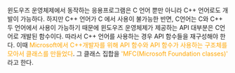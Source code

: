 윈도우즈 운영체제에서 동작하는 응용프로그램은 C 언어 뿐만 아니라 C++ 언어로도 개발이 가능하다. 하지만 C++ 언어가 C 에서 사용이 불가능한 반면, C언어는 C와 C++ 두 언어에서 사용이 가능하기 때문에 윈도우즈 운영체제가 제공하는 API 대부분은 C언어로 개발된 함수이다. 따라서 C++ 언어를 사용하는 경우 API 함수들을 재구성해야 한다. 이때 <span style="color:orange">Microsoft에서 C++개발자를 위해 API 함수와 API 함수가 사용하는 구조체를 모아서 클래스를 만들었다</span>. 그 클래스 집합을 <span style="color:orange"> 'MFC(Microsoft Foundation classes)' </span> 라고 한다.